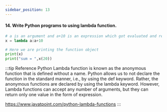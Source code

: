 ```yaml
---
sidebar_position: 13
---
```


#### 14. Write Python programs to using lambda function.

```python
# a is an argument and a+10 is an expression which got evaluated and returned.
x = lambda a:a+10

# Here we are printing the function object
print(x)
print("sum = ",x(20))

```

:::tip Reference
Python Lambda function is known as the anonymous function that is defined without a name. Python allows us to not declare the function in the standard manner, i.e., by using the def keyword. Rather, the anonymous functions are declared by using the lambda keyword. However, Lambda functions can accept any number of arguments, but they can return only one value in the form of expression.

https://www.javatpoint.com/python-lambda-functions
:::
